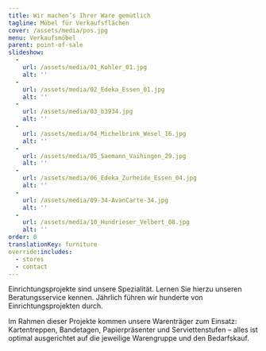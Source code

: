 ```yaml
---
title: Wir machen’s Ihrer Ware gemütlich
tagline: Möbel für Verkaufsflächen
cover: /assets/media/pos.jpg
menu: Verkaufsmöbel
parent: point-of-sale
slideshow:
  -
    url: /assets/media/01_Kohler_01.jpg
    alt: ''
  -
    url: /assets/media/02_Edeka_Essen_01.jpg
    alt: ''
  -
    url: /assets/media/03_b3934.jpg
    alt: ''
  -
    url: /assets/media/04_Michelbrink_Wesel_16.jpg
    alt: ''
  -
    url: /assets/media/05_Saemann_Vaihingen_29.jpg
    alt: ''
  -
    url: /assets/media/06_Edeka_Zurheide_Essen_04.jpg
    alt: ''
  -
    url: /assets/media/09-34-AvanCarte-34.jpg
    alt: ''
  -
    url: /assets/media/10_Hundrieser_Velbert_08.jpg
    alt: ''
order: 0
translationKey: furniture
override:includes:
  - stores
  - contact
---
```

Einrichtungsprojekte sind unsere Spezialität. Lernen Sie hierzu unseren Beratungsservice kennen. Jährlich führen wir hunderte von Einrichtungsprojekten durch.

Im Rahmen dieser Projekte kommen unsere Warenträger zum Einsatz: Kartentreppen, Bandetagen, Papierpräsenter und Serviettenstufen – alles ist optimal ausgerichtet auf die jeweilige Warengruppe und den Bedarfskauf.
